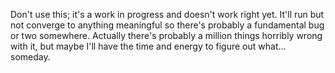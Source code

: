Don't use this; it's a work in progress and doesn't work right yet.  It'll run but not converge to anything meaningful so there's probably a fundamental bug or two somewhere.  Actually there's probably a million things horribly wrong with it, but maybe I'll have the time and energy to figure out what... someday.
